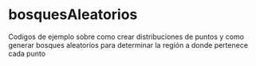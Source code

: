 # bosquesAleatorios
Codigos de ejemplo sobre como crear distribuciones de puntos y como generar bosques aleatorios para determinar la región a donde pertenece cada punto
